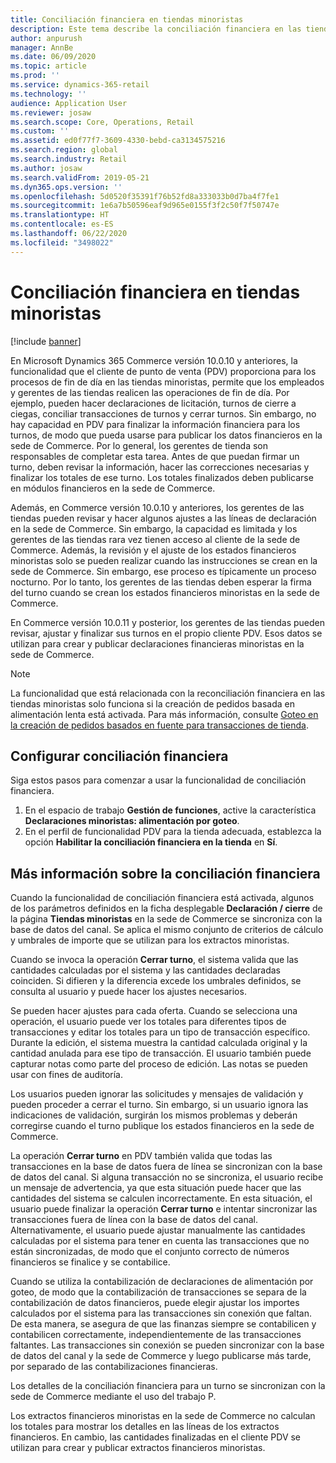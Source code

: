 ```yaml
---
title: Conciliación financiera en tiendas minoristas
description: Este tema describe la conciliación financiera en las tiendas minoristas de PDV para Microsoft Dynamics 365 Commerce.
author: anpurush
manager: AnnBe
ms.date: 06/09/2020
ms.topic: article
ms.prod: ''
ms.service: dynamics-365-retail
ms.technology: ''
audience: Application User
ms.reviewer: josaw
ms.search.scope: Core, Operations, Retail
ms.custom: ''
ms.assetid: ed0f77f7-3609-4330-bebd-ca3134575216
ms.search.region: global
ms.search.industry: Retail
ms.author: josaw
ms.search.validFrom: 2019-05-21
ms.dyn365.ops.version: ''
ms.openlocfilehash: 5d0520f35391f76b52fd8a333033b0d7ba4f7fe1
ms.sourcegitcommit: 1e6a7b50596eaf9d965e0155f3f2c50f7f50747e
ms.translationtype: HT
ms.contentlocale: es-ES
ms.lasthandoff: 06/22/2020
ms.locfileid: "3498022"
---
```

# <a name="financial-reconciliation-in-retail-stores"></a>Conciliación financiera en tiendas minoristas

[!include [banner](includes/banner.md)]

En Microsoft Dynamics 365 Commerce versión 10.0.10 y anteriores, la funcionalidad que el cliente de punto de venta (PDV) proporciona para los procesos de fin de día en las tiendas minoristas, permite que los empleados y gerentes de las tiendas realicen las operaciones de fin de día. Por ejemplo, pueden hacer declaraciones de licitación, turnos de cierre a ciegas, conciliar transacciones de turnos y cerrar turnos. Sin embargo, no hay capacidad en PDV para finalizar la información financiera para los turnos, de modo que pueda usarse para publicar los datos financieros en la sede de Commerce. Por lo general, los gerentes de tienda son responsables de completar esta tarea. Antes de que puedan firmar un turno, deben revisar la información, hacer las correcciones necesarias y finalizar los totales de ese turno. Los totales finalizados deben publicarse en módulos financieros en la sede de Commerce.

Además, en Commerce versión 10.0.10 y anteriores, los gerentes de las tiendas pueden revisar y hacer algunos ajustes a las líneas de declaración en la sede de Commerce. Sin embargo, la capacidad es limitada y los gerentes de las tiendas rara vez tienen acceso al cliente de la sede de Commerce. Además, la revisión y el ajuste de los estados financieros minoristas solo se pueden realizar cuando las instrucciones se crean en la sede de Commerce. Sin embargo, ese proceso es típicamente un proceso nocturno. Por lo tanto, los gerentes de las tiendas deben esperar la firma del turno cuando se crean los estados financieros minoristas en la sede de Commerce.

En Commerce versión 10.0.11 y posterior, los gerentes de las tiendas pueden revisar, ajustar y finalizar sus turnos en el propio cliente PDV. Esos datos se utilizan para crear y publicar declaraciones financieras minoristas en la sede de Commerce.

> [!NOTE]
> La funcionalidad que está relacionada con la reconciliación financiera en las tiendas minoristas solo funciona si la creación de pedidos basada en alimentación lenta está activada. Para más información, consulte [Goteo en la creación de pedidos basados en fuente para transacciones de tienda](trickle-feed.md).

## <a name="set-up-financial-reconciliation"></a>Configurar conciliación financiera

Siga estos pasos para comenzar a usar la funcionalidad de conciliación financiera.

1. En el espacio de trabajo **Gestión de funciones**, active la característica **Declaraciones minoristas: alimentación por goteo**.
1. En el perfil de funcionalidad PDV para la tienda adecuada, establezca la opción **Habilitar la conciliación financiera en la tienda** en **Sí**.

## <a name="more-information-about-financial-reconciliation"></a>Más información sobre la conciliación financiera

Cuando la funcionalidad de conciliación financiera está activada, algunos de los parámetros definidos en la ficha desplegable **Declaración / cierre** de la página **Tiendas minoristas** en la sede de Commerce se sincroniza con la base de datos del canal. Se aplica el mismo conjunto de criterios de cálculo y umbrales de importe que se utilizan para los extractos minoristas.

Cuando se invoca la operación **Cerrar turno**, el sistema valida que las cantidades calculadas por el sistema y las cantidades declaradas coinciden. Si difieren y la diferencia excede los umbrales definidos, se consulta al usuario y puede hacer los ajustes necesarios.

Se pueden hacer ajustes para cada oferta. Cuando se selecciona una operación, el usuario puede ver los totales para diferentes tipos de transacciones y editar los totales para un tipo de transacción específico. Durante la edición, el sistema muestra la cantidad calculada original y la cantidad anulada para ese tipo de transacción. El usuario también puede capturar notas como parte del proceso de edición. Las notas se pueden usar con fines de auditoría.

Los usuarios pueden ignorar las solicitudes y mensajes de validación y pueden proceder a cerrar el turno. Sin embargo, si un usuario ignora las indicaciones de validación, surgirán los mismos problemas y deberán corregirse cuando el turno publique los estados financieros en la sede de Commerce.

La operación **Cerrar turno** en PDV también valida que todas las transacciones en la base de datos fuera de línea se sincronizan con la base de datos del canal. Si alguna transacción no se sincroniza, el usuario recibe un mensaje de advertencia, ya que esta situación puede hacer que las cantidades del sistema se calculen incorrectamente. En esta situación, el usuario puede finalizar la operación **Cerrar turno** e intentar sincronizar las transacciones fuera de línea con la base de datos del canal. Alternativamente, el usuario puede ajustar manualmente las cantidades calculadas por el sistema para tener en cuenta las transacciones que no están sincronizadas, de modo que el conjunto correcto de números financieros se finalice y se contabilice. 

Cuando se utiliza la contabilización de declaraciones de alimentación por goteo, de modo que la contabilización de transacciones se separa de la contabilización de datos financieros, puede elegir ajustar los importes calculados por el sistema para las transacciones sin conexión que faltan. De esta manera, se asegura de que las finanzas siempre se contabilicen y contabilicen correctamente, independientemente de las transacciones faltantes. Las transacciones sin conexión se pueden sincronizar con la base de datos del canal y la sede de Commerce y luego publicarse más tarde, por separado de las contabilizaciones financieras.

Los detalles de la conciliación financiera para un turno se sincronizan con la sede de Commerce mediante el uso del trabajo P.

Los extractos financieros minoristas en la sede de Commerce no calculan los totales para mostrar los detalles en las líneas de los extractos financieros. En cambio, las cantidades finalizadas en el cliente PDV se utilizan para crear y publicar extractos financieros minoristas.
